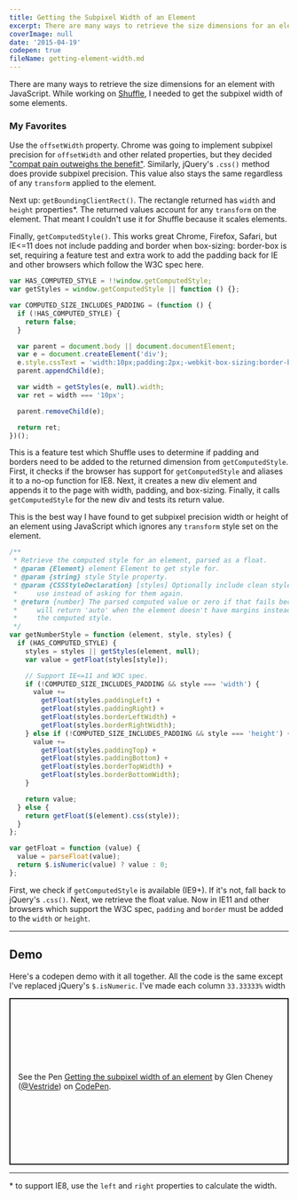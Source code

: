```yaml
---
title: Getting the Subpixel Width of an Element
excerpt: There are many ways to retrieve the size dimensions for an element with JavaScript. While working on Shuffle, I needed to get the subpixel width of some elements.
coverImage: null
date: '2015-04-19'
codepen: true
fileName: getting-element-width.md
---
```


There are many ways to retrieve the size dimensions for an element with JavaScript. While working on [Shuffle](http://vestride.github.io/Shuffle/), I needed to get the subpixel width of some elements.

### My Favorites

Use the `offsetWidth` property. Chrome was going to implement subpixel precision for `offsetWidth` and other related properties, but they decided ["compat pain outweighs the benefit"](https://code.google.com/p/chromium/issues/detail?id=360889). Similarly, jQuery's `.css()` method does provide subpixel precision. This value also stays the same regardless of any `transform` applied to the element.

Next up: `getBoundingClientRect()`. The rectangle returned has `width` and `height` properties\*. The returned values account for any `transform` on the element. That meant I couldn't use it for Shuffle because it scales elements.

Finally, `getComputedStyle()`. This works great Chrome, Firefox, Safari, but IE<=11 does not include padding and border when box-sizing: border-box is set, requiring a feature test and extra work to add the padding back for IE and other browsers which
follow the W3C spec here.

```js
var HAS_COMPUTED_STYLE = !!window.getComputedStyle;
var getStyles = window.getComputedStyle || function () {};

var COMPUTED_SIZE_INCLUDES_PADDING = (function () {
  if (!HAS_COMPUTED_STYLE) {
    return false;
  }

  var parent = document.body || document.documentElement;
  var e = document.createElement('div');
  e.style.cssText = 'width:10px;padding:2px;-webkit-box-sizing:border-box;box-sizing:border-box;';
  parent.appendChild(e);

  var width = getStyles(e, null).width;
  var ret = width === '10px';

  parent.removeChild(e);

  return ret;
})();
```

This is a feature test which Shuffle uses to determine if padding and borders need to be added to the returned dimension from `getComputedStyle`. First, it checks if the browser has support for `getComputedStyle` and aliases it to a no-op function for IE8. Next, it creates a new div element and appends it to the page with width, padding, and box-sizing. Finally, it calls `getComputedStyle` for the new div and tests its return value.

This is the best way I have found to get subpixel precision width or height of an element using JavaScript which ignores any `transform` style set on the element.

```js
/**
 * Retrieve the computed style for an element, parsed as a float.
 * @param {Element} element Element to get style for.
 * @param {string} style Style property.
 * @param {CSSStyleDeclaration} [styles] Optionally include clean styles to
 *     use instead of asking for them again.
 * @return {number} The parsed computed value or zero if that fails because IE
 *     will return 'auto' when the element doesn't have margins instead of
 *     the computed style.
 */
var getNumberStyle = function (element, style, styles) {
  if (HAS_COMPUTED_STYLE) {
    styles = styles || getStyles(element, null);
    var value = getFloat(styles[style]);

    // Support IE<=11 and W3C spec.
    if (!COMPUTED_SIZE_INCLUDES_PADDING && style === 'width') {
      value +=
        getFloat(styles.paddingLeft) +
        getFloat(styles.paddingRight) +
        getFloat(styles.borderLeftWidth) +
        getFloat(styles.borderRightWidth);
    } else if (!COMPUTED_SIZE_INCLUDES_PADDING && style === 'height') {
      value +=
        getFloat(styles.paddingTop) +
        getFloat(styles.paddingBottom) +
        getFloat(styles.borderTopWidth) +
        getFloat(styles.borderBottomWidth);
    }

    return value;
  } else {
    return getFloat($(element).css(style));
  }
};

var getFloat = function (value) {
  value = parseFloat(value);
  return $.isNumeric(value) ? value : 0;
};
```

First, we check if `getComputedStyle` is available (IE9+). If it's not, fall back to jQuery's `.css()`. Next, we retrieve the float value. Now in IE11 and other browsers which support the W3C spec, `padding` and `border` must be added to the `width` or `height`.

---

## Demo

Here's a codepen demo with it all together. All the code is the same except I've replaced jQuery's `$.isNumeric`. I've made each column `33.33333%` width

<p class="codepen" data-height="300" data-theme-id="dark" data-default-tab="js,result" data-user="Vestride" data-slug-hash="dobEWJ" data-preview="true" style="height: 300px; box-sizing: border-box; display: flex; align-items: center; justify-content: center; border: 2px solid; margin: 1em 0; padding: 1em;" data-pen-title="Getting the subpixel width of an element"><span>See the Pen <a href="https://codepen.io/Vestride/pen/dobEWJ">Getting the subpixel width of an element</a> by Glen Cheney (<a href="https://codepen.io/Vestride">@Vestride</a>) on <a href="https://codepen.io">CodePen</a>.</span></p>

---

\* to support IE8, use the `left` and `right` properties to calculate the width.
